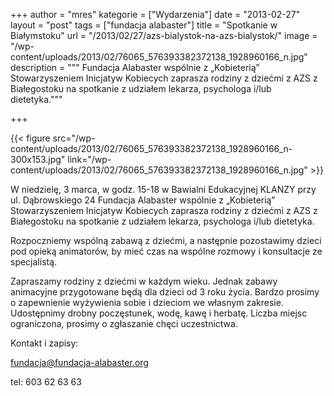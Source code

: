 +++
author = "mres"
kategorie = ["Wydarzenia"]
date = "2013-02-27"
layout = "post"
tags = ["fundacja alabaster"]
title = "Spotkanie w Białymstoku"
url = "/2013/02/27/azs-bialystok-na-azs-bialystok/"
image = "/wp-content/uploads/2013/02/76065_576393382372138_1928960166_n.jpg"
description = """
Fundacja Alabaster wspólnie z „Kobieterią” Stowarzyszeniem
Inicjatyw Kobiecych zaprasza rodziny z dziećmi z AZS z Białegostoku na
spotkanie z udziałem lekarza, psychologa i/lub dietetyka."""

+++

{{< figure src="/wp-content/uploads/2013/02/76065_576393382372138_1928960166_n-300x153.jpg" link="/wp-content/uploads/2013/02/76065_576393382372138_1928960166_n.jpg" >}}

W niedzielę, 3 marca, w godz. 15-18 w Bawialni Edukacyjnej KLANZY przy ul.
Dąbrowskiego 24 Fundacja Alabaster wspólnie z „Kobieterią” Stowarzyszeniem
Inicjatyw Kobiecych zaprasza rodziny z dziećmi z AZS z Białegostoku na spotkanie
z udziałem lekarza, psychologa i/lub dietetyka.

Rozpoczniemy wspólną zabawą z dziećmi, a następnie pozostawimy dzieci pod opieką
animatorów, by mieć czas na wspólne rozmowy i konsultacje ze specjalistą.

Zapraszamy rodziny z dziećmi w każdym wieku. Jednak zabawy animacyjne
przygotowane będą dla dzieci od 3 roku życia.  Bardzo prosimy o zapewnienie
wyżywienia sobie i dzieciom we własnym zakresie. Udostępnimy drobny poczęstunek,
wodę, kawę i herbatę.  Liczba miejsc ograniczona, prosimy o zgłaszanie chęci
uczestnictwa.

Kontakt i zapisy:
  
fundacja@fundacja-alabaster.org
  
tel: 603 62 63 63
